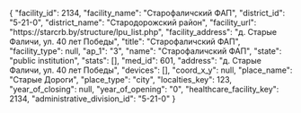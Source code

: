 {
    "facility_id": 2134,
    "facility_name": "Старофаличский ФАП",
    "district_id": "5-21-0",
    "district_name": "Стародорожский район",
    "facility_url": "https:\/\/starcrb.by\/structure\/lpu_list.php",
    "facility_address": "д. Старые Фаличи, ул. 40 лет Победы",
    "title": "Старофаличский ФАП",
    "facility_type": null,
    "ap_1": "3",
    "name": "Старофаличский ФАП",
    "state": "public institution",
    "stats": [],
    "med_id": 601,
    "address": "д. Старые Фаличи, ул. 40 лет Победы",
    "devices": [],
    "coord_x_y": null,
    "place_name": "Старые Дороги",
    "place_type": "city",
    "localties_key": 123,
    "year_of_closing": null,
    "year_of_opening": "0",
    "healthcare_facility_key": 2134,
    "administrative_division_id": "5-21-0"
}